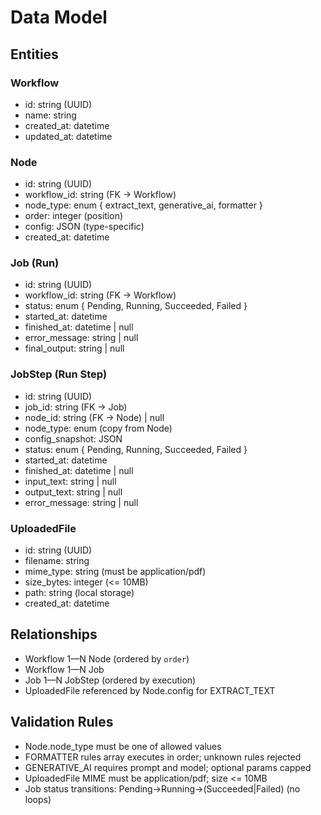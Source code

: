 # Data Model

## Entities

### Workflow
- id: string (UUID)
- name: string
- created_at: datetime
- updated_at: datetime

### Node
- id: string (UUID)
- workflow_id: string (FK → Workflow)
- node_type: enum { extract_text, generative_ai, formatter }
- order: integer (position)
- config: JSON (type-specific)
- created_at: datetime

### Job (Run)
- id: string (UUID)
- workflow_id: string (FK → Workflow)
- status: enum { Pending, Running, Succeeded, Failed }
- started_at: datetime
- finished_at: datetime | null
- error_message: string | null
- final_output: string | null

### JobStep (Run Step)
- id: string (UUID)
- job_id: string (FK → Job)
- node_id: string (FK → Node) | null
- node_type: enum (copy from Node)
- config_snapshot: JSON
- status: enum { Pending, Running, Succeeded, Failed }
- started_at: datetime
- finished_at: datetime | null
- input_text: string | null
- output_text: string | null
- error_message: string | null

### UploadedFile
- id: string (UUID)
- filename: string
- mime_type: string (must be application/pdf)
- size_bytes: integer (<= 10MB)
- path: string (local storage)
- created_at: datetime

## Relationships
- Workflow 1—N Node (ordered by `order`)
- Workflow 1—N Job
- Job 1—N JobStep (ordered by execution)
- UploadedFile referenced by Node.config for EXTRACT_TEXT

## Validation Rules
- Node.node_type must be one of allowed values
- FORMATTER rules array executes in order; unknown rules rejected
- GENERATIVE_AI requires prompt and model; optional params capped
- UploadedFile MIME must be application/pdf; size <= 10MB
- Job status transitions: Pending→Running→(Succeeded|Failed) (no loops)
